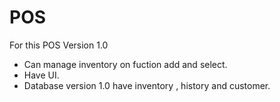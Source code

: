 POS
===
For this POS Version 1.0
- Can manage inventory on fuction add and select.
- Have UI.
- Database version 1.0 have inventory , history and customer.

